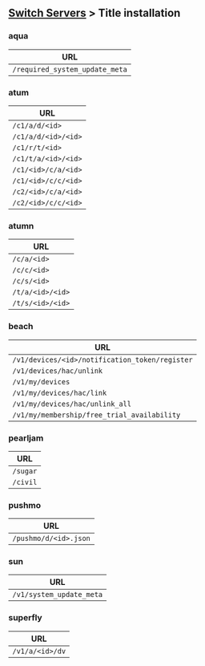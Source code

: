[Switch Servers](Server-List#switch) > Title installation
---

### aqua
| URL |
| --- |
| `/required_system_update_meta` |

### atum
| URL |
| --- |
| `/c1/a/d/<id>` |
| `/c1/a/d/<id>/<id>` |
| `/c1/r/t/<id>` |
| `/c1/t/a/<id>/<id>` |
| `/c1/<id>/c/a/<id>` |
| `/c1/<id>/c/c/<id>` |
| `/c2/<id>/c/a/<id>` |
| `/c2/<id>/c/c/<id>` |

### atumn
| URL |
| --- |
| `/c/a/<id>` |
| `/c/c/<id>` |
| `/c/s/<id>` |
| `/t/a/<id>/<id>` |
| `/t/s/<id>/<id>` |

### beach
| URL |
| --- |
| `/v1/devices/<id>/notification_token/register` |
| `/v1/devices/hac/unlink` |
| `/v1/my/devices` |
| `/v1/my/devices/hac/link` |
| `/v1/my/devices/hac/unlink_all` |
| `/v1/my/membership/free_trial_availability` |

### pearljam
| URL |
| --- |
| `/sugar` |
| `/civil` |

### pushmo
| URL |
| --- |
| `/pushmo/d/<id>.json` |

### sun
| URL |
| --- |
| `/v1/system_update_meta` |

### superfly
| URL |
| --- |
| `/v1/a/<id>/dv` |